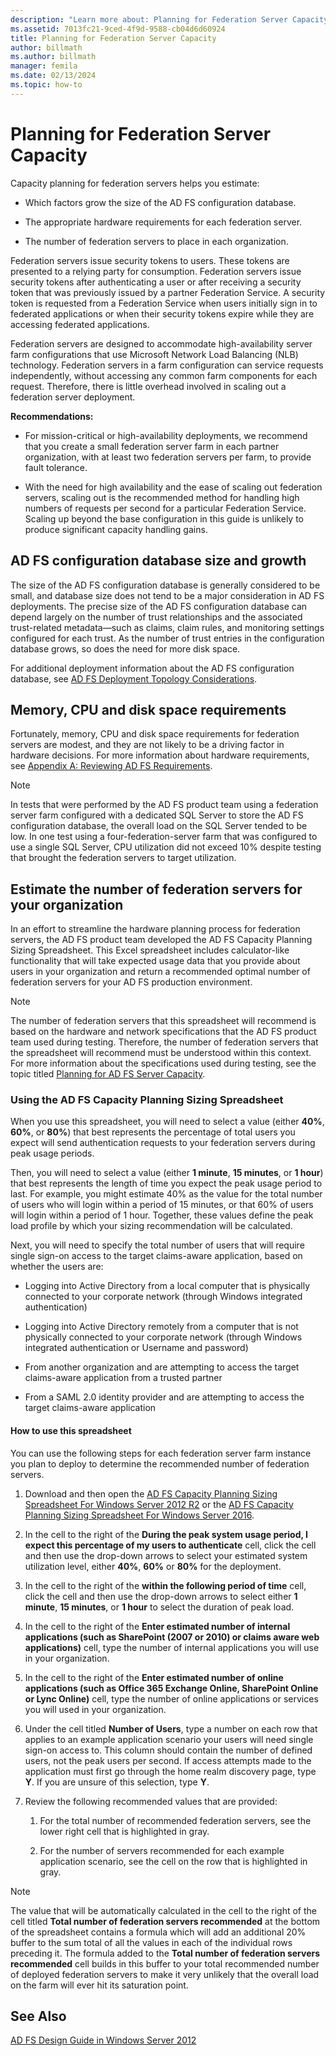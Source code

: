 ```yaml
---
description: "Learn more about: Planning for Federation Server Capacity"
ms.assetid: 7013fc21-9ced-4f9d-9588-cb04d6d60924
title: Planning for Federation Server Capacity
author: billmath
ms.author: billmath
manager: femila
ms.date: 02/13/2024
ms.topic: how-to
---
```


# Planning for Federation Server Capacity

Capacity planning for federation servers helps you estimate:

-   Which factors grow the size of the AD FS configuration database.

-   The appropriate hardware requirements for each federation server.

-   The number of federation servers to place in each organization.

Federation servers issue security tokens to users. These tokens are presented to a relying party for consumption. Federation servers issue security tokens after authenticating a user or after receiving a security token that was previously issued by a partner Federation Service. A security token is requested from a Federation Service when users initially sign in to federated applications or when their security tokens expire while they are accessing federated applications.

Federation servers are designed to accommodate high\-availability server farm configurations that use Microsoft Network Load Balancing \(NLB\) technology. Federation servers in a farm configuration can service requests independently, without accessing any common farm components for each request. Therefore, there is little overhead involved in scaling out a federation server deployment.

**Recommendations:**

-   For mission\-critical or high\-availability deployments, we recommend that you create a small federation server farm in each partner organization, with at least two federation servers per farm, to provide fault tolerance.

-   With the need for high availability and the ease of scaling out federation servers, scaling out is the recommended method for handling high numbers of requests per second for a particular Federation Service. Scaling up beyond the base configuration in this guide is unlikely to produce significant capacity handling gains.

## AD FS configuration database size and growth
The size of the AD FS configuration database is generally considered to be small, and database size does not tend to be a major consideration in AD FS deployments.  The precise size of the AD FS configuration database can depend largely on the number of trust relationships and the associated trust\-related metadata—such as claims, claim rules, and monitoring settings configured for each trust. As the number of trust entries in the configuration database grows, so does the need for more disk space.

For additional deployment information about the AD FS configuration database, see [AD FS Deployment Topology Considerations](AD-FS-Deployment-Topology-Considerations.md).

## Memory, CPU and disk space requirements
Fortunately, memory, CPU and disk space requirements for federation servers are modest, and they are not likely to be a driving factor in hardware decisions. For more information about hardware requirements, see [Appendix A: Reviewing AD FS Requirements](Appendix-A--Reviewing-AD-FS-Requirements.md).

> [!NOTE]
> In tests that were performed by the AD FS product team using a federation server farm configured with a dedicated SQL Server to store the AD FS configuration database, the overall load on the SQL Server tended to be low. In one test using a four\-federation\-server farm that was configured to use a single SQL Server, CPU utilization did not exceed 10% despite testing that brought the federation servers to target utilization.

## <a name="bk_estimatefs"></a>Estimate the number of federation servers for your organization
In an effort to streamline the hardware planning process for federation servers, the AD FS product team developed the AD FS Capacity Planning Sizing Spreadsheet. This Excel spreadsheet includes calculator\-like functionality that will take expected usage data that you provide about users in your organization and return a recommended optimal number of federation servers for your AD FS production environment.

> [!NOTE]
> The number of federation servers that this spreadsheet will recommend is based on the hardware and network specifications that the AD FS product team used during testing. Therefore, the number of federation servers that the spreadsheet will recommend must be understood within this context.  For more information about the specifications used during testing, see the topic titled [Planning for AD FS Server Capacity](Planning-for-AD-FS-Server-Capacity.md).

### Using the AD FS Capacity Planning Sizing Spreadsheet
When you use this spreadsheet, you will need to select a value \(either **40%**, **60%**, or **80%**\) that best represents the percentage of total users you expect will send authentication requests to your federation servers during peak usage periods.

Then, you will need to select a value \(either **1 minute**, **15 minutes**, or **1 hour**\) that best represents the length of time you expect the peak usage period to last. For example, you might estimate 40% as the value for the total number of users who will login within a period of 15 minutes, or that 60% of users will login within a period of 1 hour. Together, these values define the peak load profile by which your sizing recommendation will be calculated.

Next, you will need to specify the total number of users that will require single sign\-on access to the target claims\-aware application, based on whether the users are:

-   Logging into Active Directory from a local computer that is physically connected to your corporate network \(through Windows integrated authentication\)

-   Logging into Active Directory remotely from a computer that is not physically connected to your corporate network \(through Windows integrated authentication or Username and password\)

-   From another organization and are attempting to access the target claims\-aware application from a trusted partner

-   From a SAML 2.0 identity provider and are attempting to access the target claims\-aware application

#### How to use this spreadsheet
You can use the following steps for each federation server farm instance you plan to deploy to determine the recommended number of federation servers.

1.  Download and then open the [AD FS Capacity Planning Sizing Spreadsheet For Windows Server 2012 R2](https://adfsdocs.blob.core.windows.net/adfs/ADFSCapacityPlanning.xlsx) or the [AD FS Capacity Planning Sizing Spreadsheet For Windows Server 2016](https://adfsdocs.blob.core.windows.net/adfs/ADFSCapacity2016.xlsx).

2.  In the cell to the right of the **During the peak system usage period, I expect this percentage of my users to authenticate** cell, click the cell and then use the drop\-down arrows to select your estimated system utilization level, either **40%**, **60%** or **80%** for the deployment.

3.  In the cell to the right of the **within the following period of time** cell, click the cell and then use the drop\-down arrows to select either **1 minute**, **15 minutes**, or **1 hour** to select the duration of peak load.

4.  In the cell to the right of the **Enter estimated number of internal applications \(such as SharePoint \(2007 or 2010\) or claims aware web applications\)** cell, type the number of internal applications you will use in your organization.

5.  In the cell to the right of the **Enter estimated number of online applications \(such as Office 365 Exchange Online, SharePoint Online or Lync Online\)** cell, type the number of online applications or services you will used in your organization.

6.  Under the cell titled **Number of Users**, type a number on each row that applies to an example application scenario your users will need single sign\-on access to. This column should contain the number of defined users, not the peak users per second. If access attempts made to the application must first go through the home realm discovery page, type **Y**. If you are unsure of this selection, type **Y**.

7.  Review the following recommended values that are provided:

    1.  For the total number of recommended federation servers, see the lower right cell that is highlighted in gray.

    2.  For the number of servers recommended for each example application scenario, see the cell on the row that is highlighted in gray.

> [!NOTE]
> The value that will be automatically calculated in the cell to the right of the cell titled **Total number of federation servers recommended** at the bottom of the spreadsheet contains a formula which will add an additional 20% buffer to the sum total of all the values in each of the individual rows preceding it. The formula added to the **Total number of federation servers recommended** cell builds in this buffer to your total recommended number of deployed federation servers to make it very unlikely that the overall load on the farm will ever hit its saturation point.

## See Also
[AD FS Design Guide in Windows Server 2012](AD-FS-Design-Guide-in-Windows-Server-2012.md)
